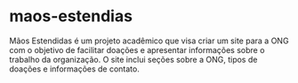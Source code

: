# maos-estendias
Mãos Estendidas é um projeto acadêmico que visa criar um site para a ONG com o objetivo de facilitar doações e apresentar informações sobre o trabalho da organização. O site inclui seções sobre a ONG, tipos de doações e informações de contato.
